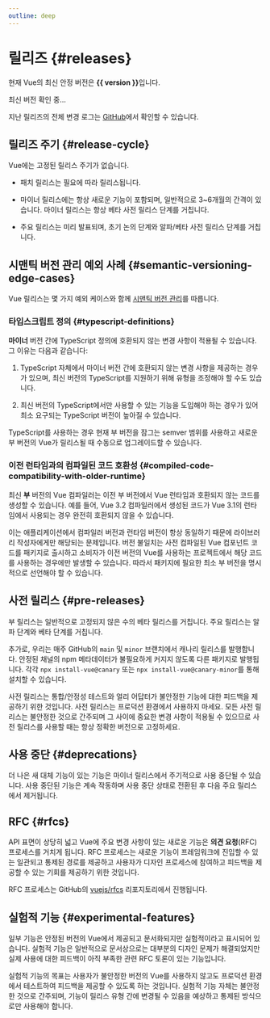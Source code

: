 ```yaml
---
outline: deep
---
```


<script setup>
import { ref, onMounted } from 'vue'

const version = ref()

onMounted(async () => {
  const res = await fetch('https://api.github.com/repos/vuejs/core/releases/latest')
  version.value = (await res.json()).name
})
</script>

# 릴리즈 {#releases}

<p v-if="version">
현재 Vue의 최신 안정 버전은 <strong>{{ version }}</strong>입니다.
</p>
<p v-else>
최신 버전 확인 중...
</p>

지난 릴리즈의 전체 변경 로그는 [GitHub](https://github.com/vuejs/core/blob/main/CHANGELOG.md)에서 확인할 수 있습니다.

## 릴리즈 주기 {#release-cycle}

Vue에는 고정된 릴리스 주기가 없습니다.

- 패치 릴리스는 필요에 따라 릴리스됩니다.

- 마이너 릴리스에는 항상 새로운 기능이 포함되며, 일반적으로 3~6개월의 간격이 있습니다. 마이너 릴리스는 항상 베타 사전 릴리스 단계를 거칩니다.

- 주요 릴리스는 미리 발표되며, 초기 논의 단계와 알파/베타 사전 릴리스 단계를 거칩니다.

## 시맨틱 버전 관리 예외 사례 {#semantic-versioning-edge-cases}

Vue 릴리스는 몇 가지 예외 케이스와 함께 [시맨틱 버전 관리](https://semver.org/)를 따릅니다.

### 타입스크립트 정의 {#typescript-definitions}

**마이너** 버전 간에 TypeScript 정의에 호환되지 않는 변경 사항이 적용될 수 있습니다. 그 이유는 다음과 같습니다:

1. TypeScript 자체에서 마이너 버전 간에 호환되지 않는 변경 사항을 제공하는 경우가 있으며, 최신 버전의 TypeScript를 지원하기 위해 유형을 조정해야 할 수도 있습니다.

2. 최신 버전의 TypeScript에서만 사용할 수 있는 기능을 도입해야 하는 경우가 있어 최소 요구되는 TypeScript 버전이 높아질 수 있습니다.

TypeScript를 사용하는 경우 현재 부 버전을 잠그는 semver 범위를 사용하고 새로운 부 버전의 Vue가 릴리스될 때 수동으로 업그레이드할 수 있습니다.

### 이전 런타임과의 컴파일된 코드 호환성 {#compiled-code-compatibility-with-older-runtime}

최신 **부** 버전의 Vue 컴파일러는 이전 부 버전에서 Vue 런타임과 호환되지 않는 코드를 생성할 수 있습니다. 예를 들어, Vue 3.2 컴파일러에서 생성된 코드가 Vue 3.1의 런타임에서 사용되는 경우 완전히 호환되지 않을 수 있습니다.

이는 애플리케이션에서 컴파일러 버전과 런타임 버전이 항상 동일하기 때문에 라이브러리 작성자에게만 해당되는 문제입니다. 버전 불일치는 사전 컴파일된 Vue 컴포넌트 코드를 패키지로 출시하고 소비자가 이전 버전의 Vue를 사용하는 프로젝트에서 해당 코드를 사용하는 경우에만 발생할 수 있습니다. 따라서 패키지에 필요한 최소 부 버전을 명시적으로 선언해야 할 수 있습니다.

## 사전 릴리스 {#pre-releases}

부 릴리스는 일반적으로 고정되지 않은 수의 베타 릴리스를 거칩니다. 주요 릴리스는 알파 단계와 베타 단계를 거칩니다.

추가로, 우리는 매주 GitHub의 `main` 및 `minor` 브랜치에서 캐나리 릴리스를 발행합니다. 안정된 채널의 npm 메타데이터가 불필요하게 커지지 않도록 다른 패키지로 발행됩니다. 각각 `npx install-vue@canary` 또는 `npx install-vue@canary-minor`를 통해 설치할 수 있습니다.

사전 릴리스는 통합/안정성 테스트와 얼리 어답터가 불안정한 기능에 대한 피드백을 제공하기 위한 것입니다. 사전 릴리스는 프로덕션 환경에서 사용하지 마세요. 모든 사전 릴리스는 불안정한 것으로 간주되며 그 사이에 중요한 변경 사항이 적용될 수 있으므로 사전 릴리스를 사용할 때는 항상 정확한 버전으로 고정하세요.

## 사용 중단 {#deprecations}

더 나은 새 대체 기능이 있는 기능은 마이너 릴리스에서 주기적으로 사용 중단될 수 있습니다. 사용 중단된 기능은 계속 작동하며 사용 중단 상태로 전환된 후 다음 주요 릴리스에서 제거됩니다.

## RFC {#rfcs}

API 표면이 상당히 넓고 Vue에 주요 변경 사항이 있는 새로운 기능은 **의견 요청**(RFC) 프로세스를 거치게 됩니다. RFC 프로세스는 새로운 기능이 프레임워크에 진입할 수 있는 일관되고 통제된 경로를 제공하고 사용자가 디자인 프로세스에 참여하고 피드백을 제공할 수 있는 기회를 제공하기 위한 것입니다.

RFC 프로세스는 GitHub의 [vuejs/rfcs](https://github.com/vuejs/rfcs) 리포지토리에서 진행됩니다.

## 실험적 기능 {#experimental-features}

일부 기능은 안정된 버전의 Vue에서 제공되고 문서화되지만 실험적이라고 표시되어 있습니다. 실험적 기능은 일반적으로 문서상으로는 대부분의 디자인 문제가 해결되었지만 실제 사용에 대한 피드백이 아직 부족한 관련 RFC 토론이 있는 기능입니다.

실험적 기능의 목표는 사용자가 불안정한 버전의 Vue를 사용하지 않고도 프로덕션 환경에서 테스트하여 피드백을 제공할 수 있도록 하는 것입니다. 실험적 기능 자체는 불안정한 것으로 간주되며, 기능이 릴리스 유형 간에 변경될 수 있음을 예상하고 통제된 방식으로만 사용해야 합니다.

